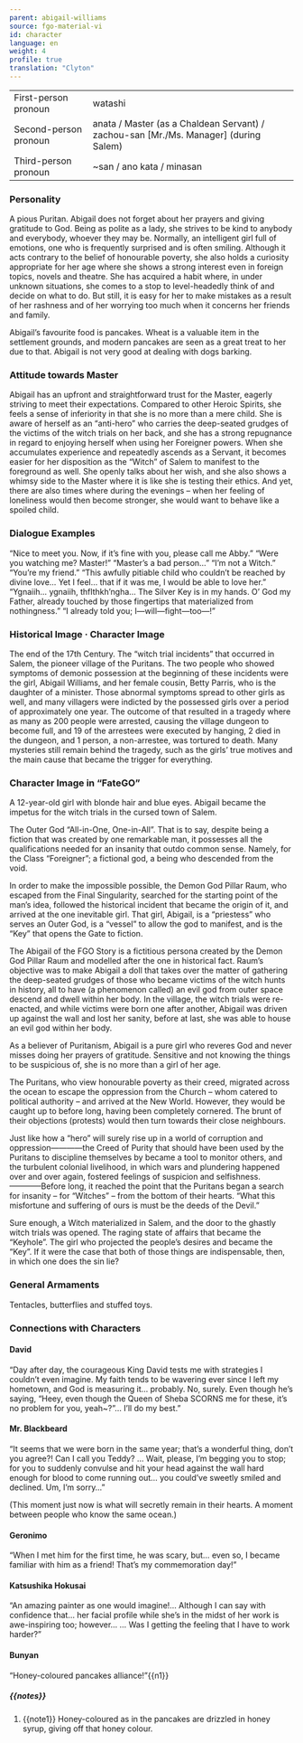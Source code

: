 ```yaml
---
parent: abigail-williams
source: fgo-material-vi
id: character
language: en
weight: 4
profile: true
translation: "Clyton"
---
```


<table>
  <tr><td>First-person pronoun</td><td>watashi</td></tr>
  <tr><td>Second-person pronoun</td><td>anata / Master (as a Chaldean Servant) / zachou-san [Mr./Ms. Manager] (during Salem)</td></tr>
  <tr><td>Third-person pronoun</td><td>~san / ano kata / minasan</td></tr>
</table>

### Personality

A pious Puritan. Abigail does not forget about her prayers and giving gratitude to God. Being as polite as a lady, she strives to be kind to anybody and everybody, whoever they may be. Normally, an intelligent girl full of emotions, one who is frequently surprised and is often smiling. Although it acts contrary to the belief of honourable poverty, she also holds a curiosity appropriate for her age where she shows a strong interest even in foreign topics, novels and theatre. She has acquired a habit where, in under unknown situations, she comes to a stop to level-headedly think of and decide on what to do. But still, it is easy for her to make mistakes as a result of her rashness and of her worrying too much when it concerns her friends and family.

Abigail’s favourite food is pancakes. Wheat is a valuable item in the settlement grounds, and modern pancakes are seen as a great treat to her due to that.
Abigail is not very good at dealing with dogs barking.

### Attitude towards Master

Abigail has an upfront and straightforward trust for the Master, eagerly striving to meet their expectations. Compared to other Heroic Spirits, she feels a sense of inferiority in that she is no more than a mere child. She is aware of herself as an “anti-hero” who carries the deep-seated grudges of the victims of the witch trials on her back, and she has a strong repugnance in regard to enjoying herself when using her Foreigner powers. When she accumulates experience and repeatedly ascends as a Servant, it becomes easier for her disposition as the “Witch” of Salem to manifest to the foreground as well. She openly talks about her wish, and she also shows a whimsy side to the Master where it is like she is testing their ethics. And yet, there are also times where during the evenings – when her feeling of loneliness would then become stronger, she would want to behave like a spoiled child.

### Dialogue Examples

“Nice to meet you. Now, if it’s fine with you, please call me Abby.”
“Were you watching me? Master!”
“Master’s a bad person…”
“I’m not a Witch.”
“You’re my friend.”
“This awfully pitiable child who couldn’t be reached by divine love… Yet I feel… that if it was me, I would be able to love her.”
“Ygnaiih… ygnaiih, thflthkh’ngha… The Silver Key is in my hands. O’ God my Father, already touched by those fingertips that materialized from nothingness.”
“I already told you; I—will—fight—too—!”

### Historical Image · Character Image

The end of the 17th Century.
The “witch trial incidents” that occurred in Salem, the pioneer village of the Puritans. The two people who showed symptoms of demonic possession at the beginning of these incidents were the girl, Abigail Williams, and her female cousin, Betty Parris, who is the daughter of a minister. Those abnormal symptoms spread to other girls as well, and many villagers were indicted by the possessed girls over a period of approximately one year. The outcome of that resulted in a tragedy where as many as 200 people were arrested, causing the village dungeon to become full, and 19 of the arrestees were executed by hanging, 2 died in the dungeon, and 1 person, a non-arrestee, was tortured to death. Many mysteries still remain behind the tragedy, such as the girls’ true motives and the main cause that became the trigger for everything.

### Character Image in “FateGO”

A 12-year-old girl with blonde hair and blue eyes. Abigail became the impetus for the witch trials in the cursed town of Salem.

The Outer God “All-in-One, One-in-All”.
That is to say, despite being a fiction that was created by one remarkable man, it possesses all the qualifications needed for an insanity that outdo common sense. Namely, for the Class “Foreigner”; a fictional god, a being who descended from the void.

In order to make the impossible possible, the Demon God Pillar Raum, who escaped from the Final Singularity, searched for the starting point of the man’s idea, followed the historical incident that became the origin of it, and arrived at the one inevitable girl.
That girl, Abigail, is a “priestess” who serves an Outer God, is a “vessel” to allow the god to manifest, and is the “Key” that opens the Gate to fiction.

The Abigail of the FGO Story is a fictitious persona created by the Demon God Pillar Raum and modelled after the one in historical fact. Raum’s objective was to make Abigail a doll that takes over the matter of gathering the deep-seated grudges of those who became victims of the witch hunts in history, all to have (a phenomenon called) an evil god from outer space descend and dwell within her body. In the village, the witch trials were re-enacted, and while victims were born one after another, Abigail was driven up against the wall and lost her sanity, before at last, she was able to house an evil god within her body.

As a believer of Puritanism, Abigail is a pure girl who reveres God and never misses doing her prayers of gratitude. Sensitive and not knowing the things to be suspicious of, she is no more than a girl of her age.

The Puritans, who view honourable poverty as their creed, migrated across the ocean to escape the oppression from the Church – whom catered to political authority – and arrived at the New World. However, they would be caught up to before long, having been completely cornered. The brunt of their objections (protests) would then turn towards their close neighbours.

Just like how a “hero” will surely rise up in a world of corruption and oppression————the Creed of Purity that should have been used by the Puritans to discipline themselves by became a tool to monitor others, and the turbulent colonial livelihood, in which wars and plundering happened over and over again, fostered feelings of suspicion and selfishness.
————Before long, it reached the point that the Puritans began a search for insanity – for “Witches” – from the bottom of their hearts. “What this misfortune and suffering of ours is must be the deeds of the Devil.”

Sure enough, a Witch materialized in Salem, and the door to the ghastly witch trials was opened. The raging state of affairs that became the “Keyhole”. The girl who projected the people’s desires and became the “Key”. If it were the case that both of those things are indispensable, then, in which one does the sin lie?

### General Armaments

Tentacles, butterflies and stuffed toys.

### Connections with Characters

#### David

“Day after day, the courageous King David tests me with strategies I couldn’t even imagine. My faith tends to be wavering ever since I left my hometown, and God is measuring it… probably. No, surely. Even though he’s saying, “Heey, even though the Queen of Sheba SCORNS me for these, it’s no problem for you, yeah~?”… I’ll do my best.”

#### Mr. Blackbeard

“It seems that we were born in the same year; that’s a wonderful thing, don’t you agree?! Can I call you Teddy?
… Wait, please, I’m begging you to stop; for you to suddenly convulse and hit your head against the wall hard enough for blood to come running out… you could’ve sweetly smiled and declined. Um, I’m sorry…”

(This moment just now is what will secretly remain in their hearts. A moment between people who know the same ocean.)

#### Geronimo

“When I met him for the first time, he was scary, but… even so, I became familiar with him as a friend! That’s my commemoration day!”

#### Katsushika Hokusai

“An amazing painter as one would imagine!… Although I can say with confidence that… her facial profile while she’s in the midst of her work is awe-inspiring too; however…
… Was I getting the feeling that I have to work harder?”

#### Bunyan

“Honey-coloured pancakes alliance!”{{n1}}

##### {{notes}}

1. {{note1}} Honey-coloured as in the pancakes are drizzled in honey syrup, giving off that honey colour.

